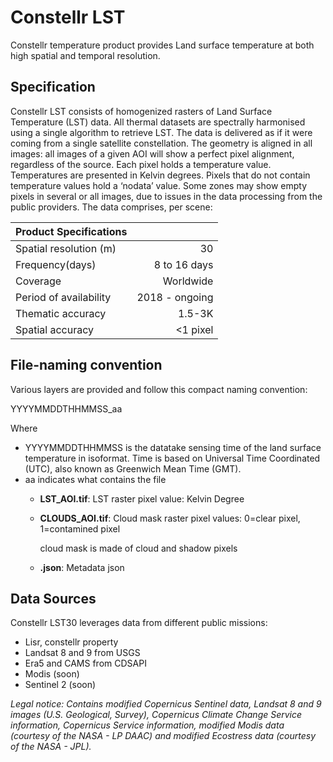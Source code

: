 # Constellr LST

Constellr temperature product provides Land surface temperature at both high spatial and temporal
resolution.


## Specification

Constellr LST consists of homogenized rasters of Land Surface Temperature (LST) data. All thermal
datasets are spectrally harmonised using a single algorithm to retrieve LST.
The data is delivered as if it were coming from a single satellite constellation.
The geometry is aligned in all images: all images of a given AOI will show a perfect pixel alignment,
regardless of the source.
Each pixel holds a temperature value. Temperatures are presented in Kelvin degrees.
Pixels that do not contain temperature values hold a ‘nodata’ value. Some zones may show empty pixels in
several or all images, due to issues in the data processing from the public providers. The data comprises,
per scene:


| Product Specifications                |                       |
|---                                    |----:                  |
| Spatial resolution (m)                | 30                    |
| Frequency(days)                       | 8 to 16 days          |
| Coverage                              | Worldwide             |
| Period of availability                | 2018 - ongoing        |
| Thematic accuracy                     |  1.5-3K               |
| Spatial accuracy                      | <1 pixel              |


## File-naming convention

Various layers are provided and follow this compact naming convention:

YYYYMMDDTHHMMSS_aa

Where

-   YYYYMMDDTHHMMSS is the datatake sensing time of the land surface
    temperature in isoformat. Time is based on Universal Time Coordinated (UTC), also
    known as Greenwich Mean Time (GMT).
-   aa indicates what contains the file
    - **LST_AOI.tif**: LST raster
        pixel value: Kelvin Degree
    - **CLOUDS_AOI.tif**: Cloud mask raster
        pixel values: 0=clear pixel, 1=contamined pixel

        cloud mask is made of cloud and shadow pixels
    - **.json**: Metadata json



## Data Sources

Constellr LST30 leverages data from different public missions:

-   Lisr, constellr property
-   Landsat 8 and 9 from USGS
-   Era5 and CAMS from CDSAPI
-   Modis (soon)
-   Sentinel 2 (soon)

*Legal notice: Contains modified Copernicus Sentinel data, Landsat 8 and 9 images (U.S. Geological, Survey), Copernicus Climate Change Service information, Copernicus Service information, modified Modis data (courtesy of the NASA - LP DAAC) and modified Ecostress data (courtesy of the NASA - JPL).*